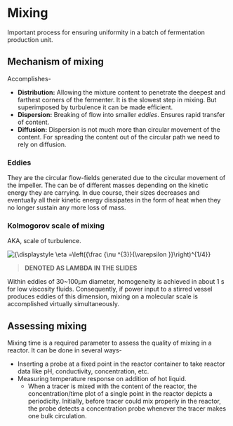 # Mixing

Important process for ensuring uniformity in a batch of fermentation production unit.

## Mechanism of mixing

Accomplishes-

- **Distribution:** Allowing the mixture content to penetrate the deepest and farthest corners of the fermenter. It is the slowest step in mixing. But superimposed by turbulence it can be made efficient. 
- **Dispersion:** Breaking of flow into smaller *eddies*. Ensures rapid transfer of content.
- **Diffusion:** Dispersion is not much more than circular movement of the content. For spreading the content out of the circular path we need to rely on diffusion.

### Eddies

They are the circular flow-fields generated due to the circular movement of the impeller. The can be of different masses depending on the kinetic energy they are carrying. In due course, their sizes decreases and eventually all their kinetic energy dissipates in the form of heat when they no longer sustain any more loss of mass.

### Kolmogorov scale of mixing

AKA, scale of turbulence.

![{\displaystyle \eta =\left({\frac {\nu ^{3}}{\varepsilon }}\right)^{1/4}}](https://wikimedia.org/api/rest_v1/media/math/render/svg/a2183d60b0516df7372b73e067bf8dcc1ddd636c)

>  **DENOTED AS LAMBDA IN THE SLIDES**

Within eddies of 30~100μm diameter, homogeneity is achieved in about 1 s for low viscosity fluids. Consequently, if power input to a stirred vessel produces eddies of this dimension, mixing on a molecular scale is accomplished virtually simultaneously.

## Assessing mixing

Mixing time is a required parameter to assess the quality of mixing in a reactor. It can be done in several ways-

- Inserting a probe at a fixed point in the reactor container  to take reactor data like pH, conductivity, concentration, etc.
- Measuring temperature response on addition of hot liquid.
  - When a tracer is mixed with the content of the reactor, the concentration/time plot of a single point in the reactor depicts a periodicity. Initially, before tracer could mix properly in the reactor, the probe detects a concentration probe whenever the tracer makes one bulk circulation.